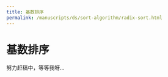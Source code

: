 ```yaml
---
title: 基数排序
permalink: /manuscripts/ds/sort-algorithm/radix-sort.html
---
```


# 基数排序

努力赶稿中，等等我呀...
